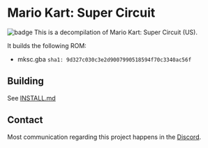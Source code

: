 # Mario Kart: Super Circuit
![badge](https://img.shields.io/endpoint?url=https://gist.github.com/aplerdal/38cc39084ab058bb085f894e9a164e3f/raw/progress.json)
This is a decompilation of Mario Kart: Super Circuit (US).

It builds the following ROM:
* mksc.gba `sha1: 9d327c030c3e2d9007990518594f70c3340ac56f`

## Building
See [INSTALL.md](INSTALL.md)

## Contact
Most communication regarding this project happens in the [Discord](https://discord.gg/C6dNp2EvGy).

